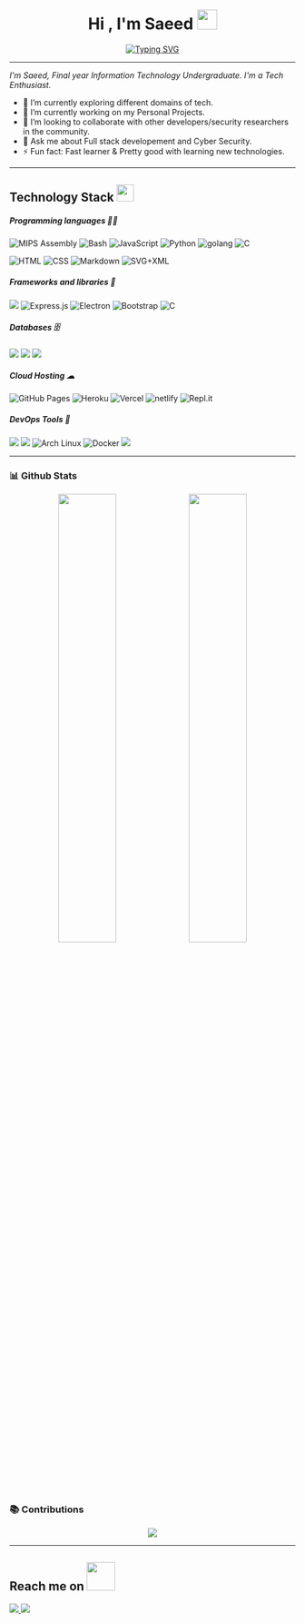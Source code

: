 <h1 align="center">Hi , I'm Saeed <img src="https://media.giphy.com/media/hvRJCLFzcasrR4ia7z/giphy.gif" width="35"></h1>
<p align="center">
<!--  <img src="https://readme-typing-svg.herokuapp.com?font=Quando&color=%231CD0C2&size=30&duration=4200&center=true&vCenter=true&width=400&height=55&lines=Automation;WebDev.+and+WebSec.;CTF+Player/Developer"> -->
<a href="https://git.io/typing-svg">
	<img src="https://readme-typing-svg.herokuapp.com?font=Quando&size=30&duration=4000&pause=1000&color=22A786&center=true&vCenter=fale&width=435&lines=Full+Stack+Developer;CTF+Player%2FDeveloper" alt="Typing SVG" />
</a>
</p>

<hr/>

<p>
 <i>
 I'm Saeed, Final year Information Technology Undergraduate. 
 I'm a Tech Enthusiast.
 </i>
</p>

- 🌱 I’m currently exploring different domains of tech.
- 🔭 I’m currently working on my Personal Projects.
- 👯 I’m looking to collaborate with other developers/security researchers in the community.
- 💬 Ask me about Full stack developement and Cyber Security.
- ⚡ Fun fact: Fast learner & Pretty good with learning new technologies.

<hr>

<h2 align="">Technology Stack <img src="https://media.giphy.com/media/WUlplcMpOCEmTGBtBW/giphy.gif" width="30"></h2>


#####  Programming languages 👨‍💻

<p>
<img alt="MIPS Assembly" src="https://custom-icon-badges.herokuapp.com/badge/Assembly-525252.svg?logo=asm-hex&logoColor=red&color=black&style=flat">
<img alt="Bash" src="https://img.shields.io/badge/Bash-121011.svg?logo=gnu-bash&logoColor=white&color=black">
<img alt="JavaScript" src="https://img.shields.io/badge/JavaScript-F7DF1E.svg?logo=javascript&logoColor=yellow&color=black">
<img alt="Python" src="https://img.shields.io/badge/Python-14354C.svg?logo=python&logoColor=blue&color=black">
<img alt="golang" src="https://img.shields.io/badge/go-%2300ADD8.svg?&logo=Go&logoColor=blue&color=black">
<img alt="C" src="https://custom-icon-badges.herokuapp.com/badge/C-03599C.svg?logo=c-in-hexagon&logoColor=white&color=black">
</p>

 <p>
<img alt="HTML" src="https://img.shields.io/badge/HTML-E34F26.svg?logo=html5&logoColor=orange&color=black">
<img alt="CSS" src="https://img.shields.io/badge/CSS-1572B6.svg?logo=css3&logoColor=blue&color=black">
<img alt="Markdown" src="https://img.shields.io/badge/Markdown-000000.svg?logo=markdown&logoColor=white"></a>
<img alt="SVG+XML" src="https://img.shields.io/badge/SVG%2BXML-e0982c.svg?logo=svg&logoColor=green&color=black">
</p>

#####  Frameworks and libraries 🧰

<p>
<img src="https://img.shields.io/badge/-Nodejs-black?style=flat&logo=Node.js&logoColor=18db4f"/>
<img alt="Express.js" src="https://img.shields.io/badge/Express.js-404d59.svg?style=flat&logo=express&color=black">
<img alt="Electron" src="https://img.shields.io/badge/Electron-20232e.svg?logo=electron&logoColor=pink&color=black">
<img alt="Bootstrap" src="https://img.shields.io/badge/Bootstrap-7952B3.svg?logo=bootstrap&logoColor=7c12f8&color=black">
<img alt="C" src="https://img.shields.io/badge/Tailwind_CSS-38B2AC?logo=tailwind-css&logoColor=light-blue&color=black">
<!-- <img src="https://img.shields.io/badge/-React-black?style=flat-square&logo=react"/> -->

    
</p>

#####  Databases 🗄

<p>
<img src="https://img.shields.io/badge/-MongoDB-black?style=flat-square&logo=mongodb"/>
<img src="https://img.shields.io/badge/mysql-%2300f.svg?style=flat-square&logo=mysql&logoColor=white&color=black"/>
<img src="https://img.shields.io/badge/Oracle-F80000?style=flat-square&logo=oracle&logoColor=red&color=black"/>
<!-- <img alt="PostgreSQL" src ="https://img.shields.io/badge/PostgreSQL-316192.svg?logo=postgresql&logoColor=blue&color=black"> -->
</p>

#####  Cloud Hosting ☁

<p>
<img alt="GitHub Pages" src="https://img.shields.io/badge/GitHub%20Pages-327FC7.svg?logo=github&logoColor=blue&color=black">
<img alt="Heroku" src="https://img.shields.io/badge/Heroku-430098.svg?logo=heroku&logoColor=purple&color=black">
<img alt="Vercel" src="https://img.shields.io/badge/Vercel-000000.svg?logo=vercel&logoColor=white">
<img alt="netlify" src="https://img.shields.io/badge/netlify-%23000000.svg?logo=netlify&logoColor=#00C7B7&color=black">
<img alt="Repl.it" src="https://img.shields.io/badge/Repl.it-0D101E.svg?logo=Replit&logoColor=gray&color=black">
	</p>


#####  DevOps Tools  🔁

<p>
<img src="https://img.shields.io/badge/-Git-black?style=flat-square&logo=git"/>
<img src="https://img.shields.io/badge/-GitHub-black?style=flat-square&logo=github"/>
<img alt="Arch Linux" src="https://img.shields.io/badge/Arch%20Linux-1793D1.svg?logo=arch-linux&logoColor=blue&color=black">
<img alt="Docker" src="https://img.shields.io/badge/docker-%230db7ed.svg?logo=docker&logoColor=blue&color=black">
<img src="https://img.shields.io/badge/GoogleCloud-%234285F4.svg?logo=google-cloud&logoColor=blue&color=black">

</p>

<hr>

### 📊 Github Stats 

<p align="center">
  <img width="45%" src="https://github-readme-stats.vercel.app/api?username=zerodayrat&show_icons=true&theme=tokyonight" />
  <img width="45%" src="https://github-readme-streak-stats.herokuapp.com/?user=zerodayrat&theme=tokyonight" />
</p>

### 📚 Contributions

<p align="center">
<!-- <img src = "https://activity-graph.herokuapp.com/graph?username=zerodayrat&theme=react-dark" width="90%" align = "center">  -->
<img src="https://github.com/zerodayrat/zerodayrat/blob/output/github-contribution-grid-snake.svg#gh-dark-mode-only">
<!-- <img src="https://raw.githubusercontent.com/zerodayrat/ZeroDayRAT/main/img/stat.svg" alt="snake" align="center"> -->
</p>

<hr>

<h2 align="">Reach me on <img src="https://media.giphy.com/media/mGcNjsfWAjY5AEZNw6/giphy.gif" width="50"></h2>

<p align="">
 
<!-- <img src="https://img.shields.io/badge/-zerodayrat-purple?style=flat-square&logo=instagram&logoColor=white&link=https://www.instagram.com/" /> -->
<!-- <img src="https://img.shields.io/badge/-zerodayrat-c14438?style=flat-square&logo=Gmail&logoColor=white&link=mailto:" /> -->
<a href="https://www.linkedin.com/in/saeeed/">
<img src="https://img.shields.io/badge/-saeeed-blue?style=flat-square&logo=Linkedin&logoColor=white&link=https://www.linkedin.com/in/saeeed/" />
</a>
<a href="https://twitter.com/saeed0x1"><img src="https://img.shields.io/badge/-zerodayrat-blue?style=flat-square&logo=twitter&logoColor=white&link=https://twitter.com/saeed0x1" /></a>
<!-- <a href="#"><img src="https://img.shields.io/badge/-HackTheBox-000000?style=flat&logo=codesandbox&logoColor=9FEF00"/></a> -->
<!-- <a href="https://tryhackme.com/p/FangX"> <img src="https://img.shields.io/badge/-TryHackMe-gray?style=flat&logo=icloud&logoColor=white"/></a> -->

</p>
